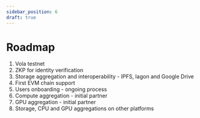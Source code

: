 ```yaml
---
sidebar_position: 6
draft: true
---
```


# Roadmap

1. Vola testnet
2. ZKP for identity verification
3. Storage aggregation and interoperability - IPFS, Iagon and Google Drive
4. First EVM chain support
5. Users onboarding - ongoing process
6. Compute aggregation - initial partner
7. GPU aggregation - initial partner
8. Storage, CPU and GPU aggregations on other platforms
